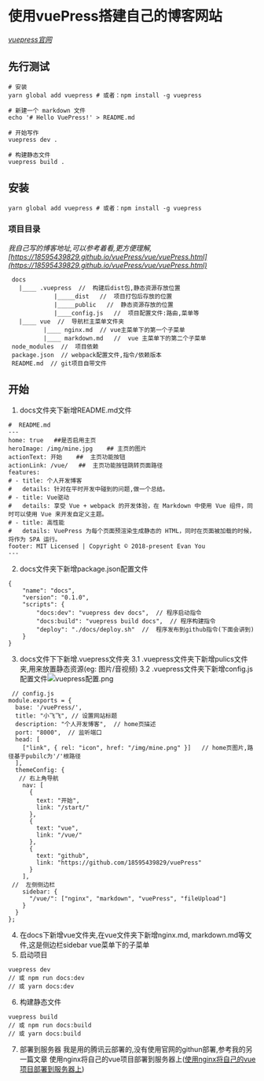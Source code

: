 # 使用vuePress搭建自己的博客网站
*[vuepress官网](https://v1.vuepress.vuejs.org/zh/)*
## 先行测试
```
# 安装
yarn global add vuepress # 或者：npm install -g vuepress

# 新建一个 markdown 文件
echo '# Hello VuePress!' > README.md

# 开始写作
vuepress dev .

# 构建静态文件
vuepress build .
```
##  安装
```
yarn global add vuepress # 或者：npm install -g vuepress
```
### 项目目录   
*我自己写的博客地址,可以参考着看,更方便理解,[https://18595439829.github.io/vuePress/vue/vuePress.html](https://18595439829.github.io/vuePress/vue/vuePress.html)*
```
 docs
   |____ .vuepress  //  构建后dist包,静态资源存放位置
             |_____dist   //  项目打包后存放的位置
             |_____public   //  静态资源存放的位置
             |____config.js   //  项目配置文件:路由,菜单等
   |____ vue  //  导航栏主菜单文件夹
          |____ nginx.md  // vue主菜单下的第一个子菜单
          |____ markdown.md   //  vue 主菜单下的第二个子菜单
 node_modules  //  项目依赖
 package.json  // webpack配置文件,指令/依赖版本
 README.md  // git项目自带文件
```
## 开始
1.  docs文件夹下新增README.md文件
```
#  README.md
---
home: true   ##是否启用主页
heroImage: /img/mine.jpg    ## 主页的图片
actionText: 开始    ##  主页功能按钮
actionLink: /vue/   ##  主页功能按钮跳转页面路径
features:
# - title: 个人开发博客
#   details: 针对在平时开发中碰到的问题,做一个总结。
# - title: Vue驱动
#   details: 享受 Vue + webpack 的开发体验，在 Markdown 中使用 Vue 组件，同时可以使用 Vue 来开发自定义主题。
# - title: 高性能
#   details: VuePress 为每个页面预渲染生成静态的 HTML，同时在页面被加载的时候，将作为 SPA 运行。
footer: MIT Licensed | Copyright © 2018-present Evan You
---
```
2. docs文件夹下新增package.json配置文件
```
{
    "name": "docs",
    "version": "0.1.0",
    "scripts": {
        "docs:dev": "vuepress dev docs",  // 程序启动指令
        "docs:build": "vuepress build docs",  // 程序构建指令
        "deploy": "./docs/deploy.sh"  //  程序发布到github指令(下面会讲到)
    }
}
```
3.  docs文件下下新增.vuepress文件夹
 3.1 .vuepress文件夹下新增pulics文件夹,用来放置静态资源(eg: 图片/音视频)
 3.2 .vuepress文件夹下新增config.js配置文件![vuepress配置.png](/img/vuepress配置.png)

```
 // config.js
module.exports = {
  base: '/vuePress/',
  title: "小飞飞", // 设置网站标题
  description: "个人开发博客",  // home页描述
  port: "8000",  // 监听端口
  head: [
    ["link", { rel: "icon", href: "/img/mine.png" }]   // home页图片,路径基于pubilc为'/'根路径
  ],
  themeConfig: {
   // 右上角导航
    nav: [
      {
        text: "开始",
        link: "/start/"
      },
      {
        text: "vue",
        link: "/vue/"
      },
      {
        text: "github",
        link: "https://github.com/18595439829/vuePress"
      }
    ],
 //  左侧侧边栏
    sidebar: {
      "/vue/": ["nginx", "markdown", "vuePress", "fileUpload"]
    }
  }
};
```
4. 在docs下新增vue文件夹,在vue文件夹下新增nginx.md,  markdown.md等文件,这是侧边栏sidebar  vue菜单下的子菜单
5.  启动项目
```
vuepress dev 
// 或 npm run docs:dev
// 或 yarn docs:dev
```
6.  构建静态文件
```
vuepress build
// 或 npm run docs:build
// 或 yarn docs:build
```
7. 部署到服务器
我是用的腾讯云部署的,没有使用官网的githun部署,参考我的另一篇文章
使用nginx将自己的vue项目部署到服务器上([使用nginx将自己的vue项目部署到服务器上](/nginx/nginx/))